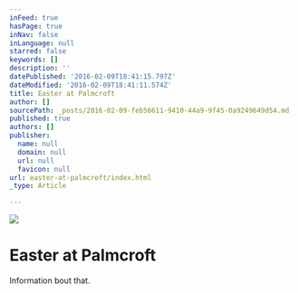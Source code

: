 ```yaml
---
inFeed: true
hasPage: true
inNav: false
inLanguage: null
starred: false
keywords: []
description: ''
datePublished: '2016-02-09T18:41:15.797Z'
dateModified: '2016-02-09T18:41:11.574Z'
title: Easter at Palmcroft
author: []
sourcePath: _posts/2016-02-09-feb56611-9410-44a9-9f45-0a9249649d54.md
published: true
authors: []
publisher:
  name: null
  domain: null
  url: null
  favicon: null
url: easter-at-palmcroft/index.html
_type: Article

---
```

![](https://the-grid-user-content.s3-us-west-2.amazonaws.com/58d060f5-ea85-44cc-b2f9-a2e33a9a7665.png)

# Easter at Palmcroft

Information bout that.